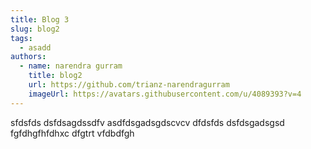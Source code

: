 ```yaml
---
title: Blog 3
slug: blog2
tags:
  - asadd
authors:
  - name: narendra gurram
    title: blog2
    url: https://github.com/trianz-narendragurram
    imageUrl: https://avatars.githubusercontent.com/u/4089393?v=4
---
```

sfdsfds dsfdsagdssdfv asdfdsgadsgdscvcv
dfdsfds
dsfdsgadsgsd fgfdhgfhfdhxc dfgtrt
vfdbdfgh
